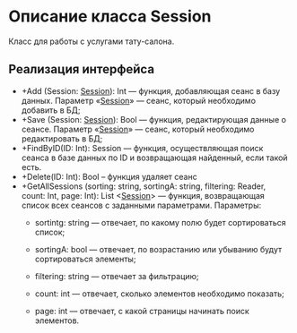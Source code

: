 # Описание класса Session
Класс для работы с услугами тату-салона.

## Реализация интерфейса
* +Add (Session: [Session](https://github.com/To4ilko1/TatooParlor/blob/master/docs/Session.md "объект класса Session")): Int — функция, добавляющая сеанс в базу данных. Параметр «[Session](https://github.com/To4ilko1/TatooParlor/blob/master/docs/Session.md "объект класса Session")» — сеанс, который необходимо добавить в БД;
* +Save (Session: [Session](https://github.com/To4ilko1/TatooParlor/blob/master/docs/Session.md "объект класса Session")): Bool — функция, редактирующая данные о сеансе. Параметр «[Session](https://github.com/To4ilko1/TatooParlor/blob/master/docs/Session.md "объект класса Session")» — сеанс, который необходимо редактировать в БД;
* +FindByID(ID: Int): Session — функция, осуществляющая поиск сеанса в базе данных по ID и возвращающая найденный, если такой есть. 
* +Delete(ID: Int): Bool – функция удаляет сеанс
* +GetAllSessions (sorting: string, sortingA: string, filtering: Reader, count: Int, page: Int): List <[Session](https://github.com/To4ilko1/TatooParlor/blob/master/docs/Session.md "объект класса Session")> — функция, возвращающая список всех сеансов с заданными параметрами.
Параметры: 
	* sortintg: string — отвечает, по какому полю будет сортироваться список;
	
	* sortingA: bool — отвечает, по возрастанию или убыванию будут сортироваться элементы;
	
	* filtering: string — отвечает за фильтрацию;
	
	* count: int — отвечает, сколько элементов необходимо показать;
	
	* page: int — отвечает, с какой страницы начинать поиск элементов.
